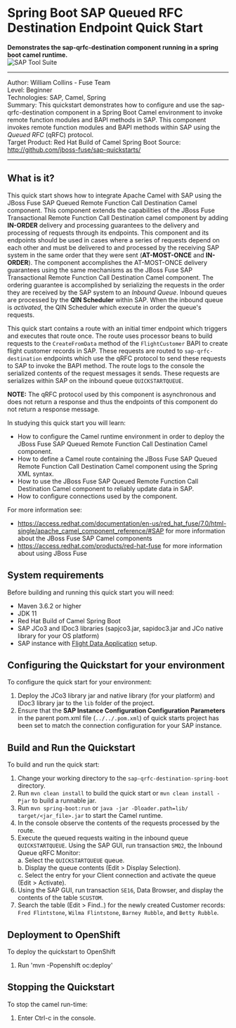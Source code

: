 Spring Boot SAP Queued RFC Destination Endpoint Quick Start
==========================================================
**Demonstrates the sap-qrfc-destination component running in a spring boot camel runtime.**   
![SAP Tool Suite](../../sap_tool_suite.png "SAP Tool Suite")
   
* * *
Author: William Collins - Fuse Team  
Level: Beginner  
Technologies: SAP, Camel, Spring  
Summary: This quickstart demonstrates how to configure and use the sap-qrfc-destination component in a Spring Boot Camel environment to invoke remote function modules and BAPI methods in SAP. This component invokes remote function modules and BAPI methods within SAP using the *Queued RFC* (qRFC) protocol.   
Target Product: Red Hat Build of Camel Spring Boot
Source: <http://github.com/jboss-fuse/sap-quickstarts/>

* * *

What is it?  
-----------  

This quick start shows how to integrate Apache Camel with SAP using the JBoss Fuse SAP Queued Remote Function Call Destination Camel component. This component extends the capabilities of the JBoss Fuse Transactional Remote Function Call Destination camel component by adding **IN-ORDER** delivery and processing guarantees to the delivery and processing of requests through its endpoints. This component and its endpoints should be used in cases where a series of requests depend on each other and must be delivered to and processed by the receiving SAP system in the same order that they were sent (**AT-MOST-ONCE** and **IN-ORDER**). The component accomplishes the AT-MOST-ONCE delivery guarantees using the same mechanisms as the JBoss Fuse SAP Transactional Remote Function Call Destination Camel component. The ordering guarantee is accomplished by serializing the requests in the order they are received by the SAP system to an *Inbound Queue*. Inbound queues are processed by the **QIN Scheduler** within SAP. When the inbound queue is *activated*, the QIN Scheduler which execute in order the queue's requests.   

This quick start contains a route with an initial timer endpoint which triggers and executes that route once. The route uses processor beans to build requests to the `CreateFromData` method of the `FlightCustomer` BAPI to create flight customer records in SAP. These requests are routed to `sap-qrfc-destination` endpoints which use the qRFC protocol to send these requests to SAP to invoke the BAPI method. The route logs to the console the serialized contents of the request messages it sends. These requests are serializes within SAP on the inbound queue `QUICKSTARTQUEUE`.  

**NOTE:** The qRFC protocol used by this component is asynchronous and does not return a response and thus the endpoints of this component do not return a response message.    

In studying this quick start you will learn:

* How to configure the Camel runtime environment in order to deploy the JBoss Fuse SAP Queued Remote Function Call Destination Camel component. 
* How to define a Camel route containing the JBoss Fuse SAP Queued Remote Function Call Destination Camel component using the Spring XML syntax.
* How to use the JBoss Fuse SAP Queued Remote Function Call Destination Camel component to reliably update data in SAP. 
* How to configure connections used by the component.

For more information see:

* <https://access.redhat.com/documentation/en-us/red_hat_fuse/7.0/html-single/apache_camel_component_reference/#SAP> for more information about the JBoss Fuse SAP Camel components 
* <https://access.redhat.com/products/red-hat-fuse> for more information about using JBoss Fuse

System requirements
-------------------

Before building and running this quick start you will need:

* Maven 3.6.2 or higher
* JDK 11
* Red Hat Build of Camel Spring Boot
* SAP JCo3 and IDoc3 libraries (sapjco3.jar, sapidoc3.jar and JCo native library for your OS platform)
* SAP instance with [Flight Data Application](http://help.sap.com/saphelp_erp60_sp/helpdata/en/db/7c623cf568896be10000000a11405a/content.htm) setup.

Configuring the Quickstart for your environment
-----------------------------------------------

To configure the quick start for your environment: 

1. Deploy the JCo3 library jar and native library (for your platform) and IDoc3 library jar to the `lib` folder of the project.
2. Ensure that the **SAP Instance Configuration Configuration Parameters** in the parent pom.xml file (`../../.pom.xml`) of quick starts project has been set to match the connection configuration for your SAP instance.  

Build and Run the Quickstart
----------------------------

To build and run the quick start:

1. Change your working directory to the `sap-qrfc-destination-spring-boot` directory.
2. Run `mvn clean install` to build the quick start or `mvn clean install -Pjar` to build a runnable jar.
3. Run `mvn spring-boot:run` or `java -jar -Dloader.path=lib/ target/<jar_file>.jar` to start the Camel runtime.
4. In the console observe the contents of the requests processed by the route.
5. Execute the queued requests waiting in the inbound queue `QUICKSTARTQUEUE`. Using the SAP GUI, run transaction `SMQ2`, the Inbound Queue qRFC Monitor:  
    a. Select the `QUICKSTARTQUEUE` queue.  
    b. Display the queue contents (Edit > Display Selection).  
    c. Select the entry for your Client connection and activate the queue (Edit > Activate).  
6. Using the SAP GUI, run transaction `SE16`, Data Browser, and display the contents of the table `SCUSTOM`.
7. Search the table (Edit > Find..) for the newly created Customer records: `Fred Flintstone`, `Wilma Flintstone`, `Barney Rubble`, and `Betty Rubble`. 

Deployment to OpenShift
-----------------------

To deploy the quickstart to OpenShift

1. Run 'mvn -Popenshift oc:deploy'

Stopping the Quickstart
-----------------------

To stop the camel run-time:

1. Enter Ctrl-c in the console.

